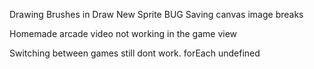 Drawing Brushes in Draw New Sprite BUG
  Saving canvas image breaks

Homemade arcade video not working in the game view 

Switching between games still dont work. forEach undefined